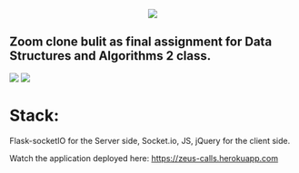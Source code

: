 <p style="text-align: center; !important"><img src="https://i.imgur.com/olosKGA.png"></p>

## Zoom clone bulit as final assignment for Data Structures and Algorithms 2 class.

<img src='https://i.imgur.com/UetL6Ka.png'>

<img src='https://i.imgur.com/k7j6sTs.png'>

# Stack:

Flask-socketIO for the Server side, Socket.io, JS, jQuery for the client side.

Watch the application deployed here:
https://zeus-calls.herokuapp.com
